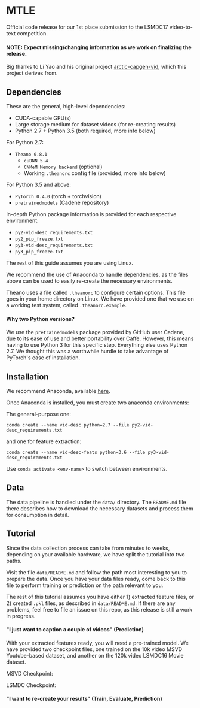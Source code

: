 # MTLE

Official code release for our 1st place submission to the LSMDC17 video-to-text competition.

#### NOTE: Expect missing/changing information as we work on finalizing the release. 

Big thanks to Li Yao and his original project [arctic-capgen-vid](https://github.com/yaoli/arctic-capgen-vid), which this project derives from. 

## Dependencies

These are the general, high-level dependencies:

- CUDA-capable GPU(s)
- Large storage medium for dataset videos (for re-creating results)
- Python 2.7 + Python 3.5 (both required, more info below)

For Python 2.7:

- `Theano 0.8.1`
    - `cuDNN 5.4`
    - `CNMeM Memory backend` (optional)
    - Working `.theanorc` config file (provided, more info below)

For Python 3.5 and above:

- `PyTorch 0.4.0` (torch + torchvision)
- `pretrainedmodels` (Cadene repository)

In-depth Python package information is provided for each respective environment:

- `py2-vid-desc_requirements.txt`
- `py2_pip_freeze.txt`
- `py3-vid-desc_requirements.txt`
- `py3_pip_freeze.txt`

The rest of this guide assumes you are using Linux. 

We recommend the use of Anaconda to handle dependencies, as the files above can be used to easily re-create the necessary environments.

Theano uses a file called `.theanorc` to configure certain options. This file goes in your home directory on Linux. We have provided one that we use on a working test system, called `.theanorc.example`.  

#### Why two Python versions?

We use the `pretrainedmodels` package provided by GitHub user Cadene, due to its ease of use and better portability over Caffe.
However, this means having to use Python 3 for this specific step. Everything else uses Python 2.7. 
We thought this was a worthwhile hurdle to take advantage of PyTorch's ease of installation. 


## Installation

We recommend Anaconda, available [here](https://www.anaconda.com/download/).

Once Anaconda is installed, you must create two anaconda environments:

The general-purpose one:

`conda create --name vid-desc python=2.7 --file py2-vid-desc_requirements.txt`

and one for feature extraction:

`conda create --name vid-desc-feats python=3.6 --file py3-vid-desc_requirements.txt`

Use `conda activate <env-name>` to switch between environments. 


## Data

The data pipeline is handled under the `data/` directory. The `README.md` file there describes how to download the necessary datasets and process them for consumption in detail.

 

## Tutorial

Since the data collection process can take from minutes to weeks, depending on your available hardware, we have split the tutorial into two paths.

Visit the file `data/README.md` and follow the path most interesting to you to prepare the data. Once you have your data files ready, come back to this file to perform training or prediction on the path relevant to you.

The rest of this tutorial assumes you have either 1) extracted feature files, or 2) created `.pkl` files, as described in `data/README.md`. If there are any problems, feel free to file an issue on this repo, as this release is still a work in progress. 

####  "I just want to caption a couple of videos" (Prediction)


With your extracted features ready, you will need a pre-trained model. We have provided two checkpoint files, one trained on the 10k video MSVD Youtube-based dataset, and another on the 120k video LSMDC16 Movie dataset. 

MSVD Checkpoint: 

LSMDC Checkpoint:




#### "I  want to re-create your results" (Train, Evaluate, Prediction)


